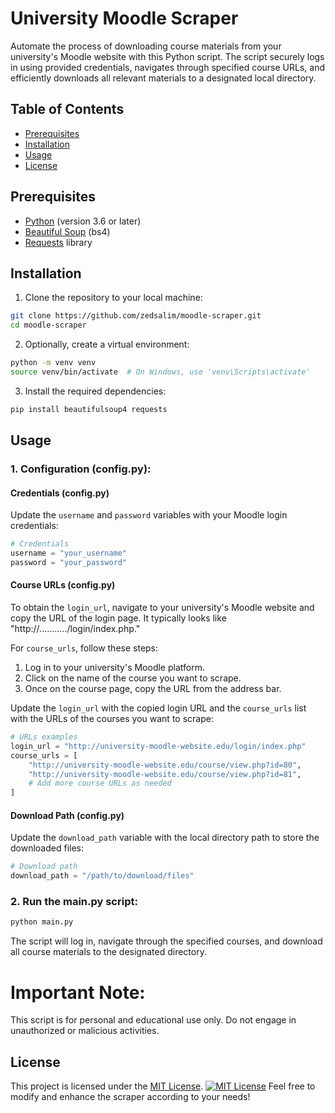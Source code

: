 # University Moodle Scraper

Automate the process of downloading course materials from your university's Moodle website with this Python script. The script securely logs in using provided credentials, navigates through specified course URLs, and efficiently downloads all relevant materials to a designated local directory.

## Table of Contents

- [Prerequisites](#prerequisites)
- [Installation](#installation)
- [Usage](#usage)
- [License](#license)

## Prerequisites

- [Python](https://www.python.org/) (version 3.6 or later)
- [Beautiful Soup](https://www.crummy.com/software/BeautifulSoup/) (bs4)
- [Requests](https://docs.python-requests.org/en/latest/) library

## Installation

1. Clone the repository to your local machine:

```bash
git clone https://github.com/zedsalim/moodle-scraper.git
cd moodle-scraper
```

2. Optionally, create a virtual environment:

```bash
python -m venv venv
source venv/bin/activate  # On Windows, use 'venv\Scripts\activate'
```

3. Install the required dependencies:

```bash
pip install beautifulsoup4 requests
```

## Usage

### 1. Configuration (config.py):

#### Credentials (config.py)

Update the `username` and `password` variables with your Moodle login credentials:

```python
# Credentials
username = "your_username"
password = "your_password"
```

#### Course URLs (config.py)

To obtain the `login_url`, navigate to your university's Moodle website and copy the URL of the login page. It typically looks like "http://.........../login/index.php."

For `course_urls`, follow these steps:

1. Log in to your university's Moodle platform.
1. Click on the name of the course you want to scrape.
1. Once on the course page, copy the URL from the address bar.

Update the `login_url` with the copied login URL and the `course_urls` list with the URLs of the courses you want to scrape:

```python
# URLs examples
login_url = "http://university-moodle-website.edu/login/index.php"
course_urls = [
    "http://university-moodle-website.edu/course/view.php?id=80",
    "http://university-moodle-website.edu/course/view.php?id=81",
    # Add more course URLs as needed
]
```

#### Download Path (config.py)

Update the `download_path` variable with the local directory path to store the downloaded files:

```python
# Download path
download_path = "/path/to/download/files"
```

### 2. Run the main.py script:

```bash
python main.py
```

The script will log in, navigate through the specified courses, and download all course materials to the designated directory.

# Important Note:

This script is for personal and educational use only. Do not engage in unauthorized or malicious activities.

## License

This project is licensed under the [MIT License](LICENSE).
[![MIT License](https://img.shields.io/badge/License-MIT-blue.svg)](https://opensource.org/licenses/MIT)
Feel free to modify and enhance the scraper according to your needs!
